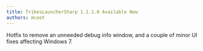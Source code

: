 ```yaml
---
title: TribesLauncherSharp 1.1.1.0 Available Now
authors: mcoot
---
```


Hotfix to remove an unneeded debug info window, and a couple of minor UI fixes affecting Windows 7.